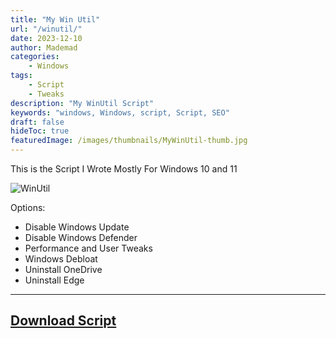 ```yaml
---
title: "My Win Util"
url: "/winutil/"
date: 2023-12-10
author: Mademad
categories:
    - Windows
tags:
    - Script
    - Tweaks
description: "My WinUtil Script"
keywords: "windows, Windows, script, Script, SEO"
draft: false
hideToc: true
featuredImage: /images/thumbnails/MyWinUtil-thumb.jpg
---
```

This is the Script I Wrote Mostly For Windows 10 and 11

<!--more-->

![WinUtil](/images/MyWinUtil.png "WinUtil Screenshot")

Options:

- Disable Windows Update
- Disable Windows Defender
- Performance and User Tweaks
- Windows Debloat
- Uninstall OneDrive
- Uninstall Edge

---
[Download Script](/files/MademadWinUtil.bat "MademadWinUtil.bat")
---
